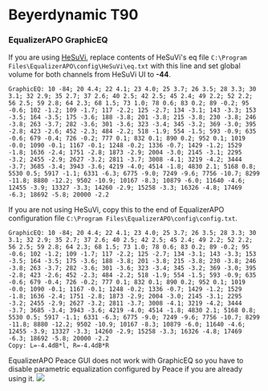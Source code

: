 # Beyerdynamic T90
### EqualizerAPO GraphicEQ
If you are using [HeSuVi](https://sourceforge.net/projects/hesuvi/), replace contents of HeSuVi's eq file `C:\Program Files\EqualizerAPO\config\HeSuVi\eq.txt` with this line and set global volume for both channels from HeSuVi UI to **-44**.
```
GraphicEQ: 10 -84; 20 4.4; 22 4.1; 23 4.0; 25 3.7; 26 3.5; 28 3.3; 30 3.1; 32 2.9; 35 2.7; 37 2.6; 40 2.5; 42 2.5; 45 2.4; 49 2.2; 52 2.2; 56 2.5; 59 2.8; 64 2.3; 68 1.5; 73 1.0; 78 0.6; 83 0.2; 89 -0.2; 95 -0.6; 102 -1.2; 109 -1.7; 117 -2.2; 125 -2.7; 134 -3.1; 143 -3.3; 153 -3.5; 164 -3.5; 175 -3.6; 188 -3.8; 201 -3.8; 215 -3.8; 230 -3.8; 246 -3.8; 263 -3.7; 282 -3.6; 301 -3.6; 323 -3.4; 345 -3.2; 369 -3.0; 395 -2.8; 423 -2.6; 452 -2.3; 484 -2.2; 518 -1.9; 554 -1.5; 593 -0.9; 635 -0.6; 679 -0.4; 726 -0.2; 777 0.1; 832 0.1; 890 0.2; 952 0.1; 1019 -0.0; 1090 -0.1; 1167 -0.1; 1248 -0.2; 1336 -0.7; 1429 -1.2; 1529 -1.8; 1636 -2.4; 1751 -2.8; 1873 -2.9; 2004 -3.0; 2145 -3.1; 2295 -3.2; 2455 -2.9; 2627 -3.2; 2811 -3.7; 3008 -4.1; 3219 -4.2; 3444 -3.7; 3685 -3.4; 3943 -3.6; 4219 -4.0; 4514 -1.8; 4830 2.1; 5168 0.8; 5530 0.5; 5917 -1.1; 6331 -6.3; 6775 -9.0; 7249 -9.6; 7756 -10.7; 8299 -11.8; 8880 -12.2; 9502 -10.9; 10167 -8.3; 10879 -6.0; 11640 -4.6; 12455 -3.9; 13327 -3.3; 14260 -2.9; 15258 -3.3; 16326 -4.8; 17469 -6.3; 18692 -5.8; 20000 -2.2
```
If you are not using HeSuVi, copy this to the end of EqualizerAPO configuration file `C:\Program Files\EqualizerAPO\config\config.txt`.
```
GraphicEQ: 10 -84; 20 4.4; 22 4.1; 23 4.0; 25 3.7; 26 3.5; 28 3.3; 30 3.1; 32 2.9; 35 2.7; 37 2.6; 40 2.5; 42 2.5; 45 2.4; 49 2.2; 52 2.2; 56 2.5; 59 2.8; 64 2.3; 68 1.5; 73 1.0; 78 0.6; 83 0.2; 89 -0.2; 95 -0.6; 102 -1.2; 109 -1.7; 117 -2.2; 125 -2.7; 134 -3.1; 143 -3.3; 153 -3.5; 164 -3.5; 175 -3.6; 188 -3.8; 201 -3.8; 215 -3.8; 230 -3.8; 246 -3.8; 263 -3.7; 282 -3.6; 301 -3.6; 323 -3.4; 345 -3.2; 369 -3.0; 395 -2.8; 423 -2.6; 452 -2.3; 484 -2.2; 518 -1.9; 554 -1.5; 593 -0.9; 635 -0.6; 679 -0.4; 726 -0.2; 777 0.1; 832 0.1; 890 0.2; 952 0.1; 1019 -0.0; 1090 -0.1; 1167 -0.1; 1248 -0.2; 1336 -0.7; 1429 -1.2; 1529 -1.8; 1636 -2.4; 1751 -2.8; 1873 -2.9; 2004 -3.0; 2145 -3.1; 2295 -3.2; 2455 -2.9; 2627 -3.2; 2811 -3.7; 3008 -4.1; 3219 -4.2; 3444 -3.7; 3685 -3.4; 3943 -3.6; 4219 -4.0; 4514 -1.8; 4830 2.1; 5168 0.8; 5530 0.5; 5917 -1.1; 6331 -6.3; 6775 -9.0; 7249 -9.6; 7756 -10.7; 8299 -11.8; 8880 -12.2; 9502 -10.9; 10167 -8.3; 10879 -6.0; 11640 -4.6; 12455 -3.9; 13327 -3.3; 14260 -2.9; 15258 -3.3; 16326 -4.8; 17469 -6.3; 18692 -5.8; 20000 -2.2
Copy: L=-4.4dB*l, R=-4.4dB*R
```
EqualizerAPO Peace GUI does not work with GraphicEQ so you have to disable parametric equalization configured by Peace if you are already using it.
![](https://raw.githubusercontent.com/jaakkopasanen/AutoEq/master/results/SBAF-Serious/innerfidelity/onear/Beyerdynamic%20T90/Beyerdynamic%20T90.png)
